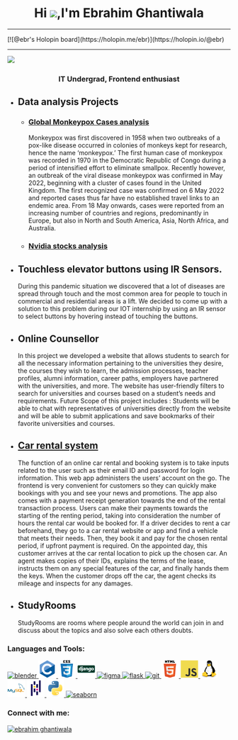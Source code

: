 <h1 align="center">Hi <img src="https://media.giphy.com/media/hvRJCLFzcasrR4ia7z/giphy.gif" width="25px">,I'm Ebrahim Ghantiwala</h1>
<hr>
[![@ebr's Holopin board](https://holopin.me/ebr)](https://holopin.io/@ebr)
<hr>
<img src="https://media.giphy.com/media/l0amJzVHIAfl7jMDos/giphy.gif">
</p>
<h3 align="center">IT Undergrad, Frontend enthusiast</h3>

<ul>
  <li><h2>Data analysis Projects</h2></li>
    <ul>
    <li><h3><a href='https://www.kaggle.com/code/ebrahimghantiwala/global-monkeypox-cases-analysis'>Global Monkeypox Cases analysis</a></h3></li>
      <p>Monkeypox was first discovered in 1958 when two outbreaks of a pox-like disease occurred in colonies of monkeys kept for research, hence the name ‘monkeypox.’ The first human case of monkeypox was recorded in 1970 in the Democratic Republic of Congo during a period of intensified effort to eliminate smallpox.
Recently however, an outbreak of the viral disease monkeypox was confirmed in May 2022, beginning with a cluster of cases found in the United Kingdom. The first recognized case was confirmed on 6 May 2022 and reported cases thus far have no established travel links to an endemic area. From 18 May onwards, cases were reported from an increasing number of countries and regions, predominantly in Europe, but also in North and South America, Asia, North Africa, and Australia.</p>
    <li><h3><a href='https://www.kaggle.com/code/ebrahimghantiwala/nvidia-stocks-analysis'>Nvidia stocks analysis</a></h3></li>
    </ul>
  <li><h2>Touchless elevator buttons using IR Sensors.</h2></li>
  <p>During this pandemic situation we discovered that a lot of diseases are spread through touch and the most common area for people to touch in commercial and residential areas is a lift. We decided to come up with a solution to this problem during our IOT internship by using an IR sensor to select buttons by hovering instead of touching the buttons.</p>
  <li><h2>Online Counsellor</h2></li>
  <p>In this project we developed a website that allows students to search for all the necessary information pertaining to the universities they desire, the courses they wish to learn, the admission processes, teacher profiles, alumni information, career paths, employers have partnered with the universities, and more.
The website has user-friendly filters to search for universities and courses based on a student’s needs and requirements.
Future Scope of this project includes :
Students will be able to chat with representatives of universities directly from the website and will be able to submit applications and save bookmarks of their favorite universities and courses.</p>
  <li><h2><a href="https://car-booking-system.000webhostapp.com/index.php">Car rental system</a></h2></li>
  <p>The function of an online car rental and booking system is to take inputs related to the user such as their email ID and password for login information. 
This web app administers the users’ account on the go. The frontend is very convenient for customers so they can quickly make bookings with you and see your news and promotions. The app also comes with a payment receipt generation towards the end of the rental transaction process. Users can make their payments towards the starting of the renting period, taking into consideration the number of hours the rental car would be booked for. If a driver decides to rent a car beforehand, they go to a car rental website or app and find a vehicle that meets their needs. Then, they book it and pay for the chosen rental period, if upfront payment is required. On the appointed day, this customer arrives at the car rental location to pick up the chosen car. An agent makes copies of their IDs, explains the terms of the lease, instructs them on any special features of the car, and finally hands them the keys. When the customer drops off the car, the agent checks its mileage and inspects for any damages.</p>
  <li><h2>StudyRooms</h2></li>
  <p>StudyRooms are rooms where people around the world can join in and discuss about the topics and also solve each others doubts.</p>
</ul>

<h3 align="left">Languages and Tools:</h3>
<p align="left"> <a href="https://www.blender.org/" target="_blank" rel="noreferrer"> <img src="https://download.blender.org/branding/community/blender_community_badge_white.svg" alt="blender" width="40" height="40"/> </a> <a href="https://www.cprogramming.com/" target="_blank" rel="noreferrer"> <img src="https://raw.githubusercontent.com/devicons/devicon/master/icons/c/c-original.svg" alt="c" width="40" height="40"/> </a> <a href="https://www.w3schools.com/css/" target="_blank" rel="noreferrer"> <img src="https://raw.githubusercontent.com/devicons/devicon/master/icons/css3/css3-original-wordmark.svg" alt="css3" width="40" height="40"/> </a> <a href="https://www.djangoproject.com/" target="_blank" rel="noreferrer"> <img src="https://raw.githubusercontent.com/devicons/devicon/master/icons/django/django-original.svg" alt="django" width="40" height="40"/> </a> <a href="https://www.figma.com/" target="_blank" rel="noreferrer"> <img src="https://www.vectorlogo.zone/logos/figma/figma-icon.svg" alt="figma" width="40" height="40"/> </a> <a href="https://flask.palletsprojects.com/" target="_blank" rel="noreferrer"> <img src="https://www.vectorlogo.zone/logos/pocoo_flask/pocoo_flask-icon.svg" alt="flask" width="40" height="40"/> </a> <a href="https://git-scm.com/" target="_blank" rel="noreferrer"> <img src="https://www.vectorlogo.zone/logos/git-scm/git-scm-icon.svg" alt="git" width="40" height="40"/> </a> <a href="https://www.w3.org/html/" target="_blank" rel="noreferrer"> <img src="https://raw.githubusercontent.com/devicons/devicon/master/icons/html5/html5-original-wordmark.svg" alt="html5" width="40" height="40"/> </a> <a href="https://developer.mozilla.org/en-US/docs/Web/JavaScript" target="_blank" rel="noreferrer"> <img src="https://raw.githubusercontent.com/devicons/devicon/master/icons/javascript/javascript-original.svg" alt="javascript" width="40" height="40"/> </a> <a href="https://www.linux.org/" target="_blank" rel="noreferrer"> <img src="https://raw.githubusercontent.com/devicons/devicon/master/icons/linux/linux-original.svg" alt="linux" width="40" height="40"/> </a> <a href="https://www.mysql.com/" target="_blank" rel="noreferrer"> <img src="https://raw.githubusercontent.com/devicons/devicon/master/icons/mysql/mysql-original-wordmark.svg" alt="mysql" width="40" height="40"/> </a> <a href="https://pandas.pydata.org/" target="_blank" rel="noreferrer"> <img src="https://raw.githubusercontent.com/devicons/devicon/2ae2a900d2f041da66e950e4d48052658d850630/icons/pandas/pandas-original.svg" alt="pandas" width="40" height="40"/> </a> <a href="https://www.python.org" target="_blank" rel="noreferrer"> <img src="https://raw.githubusercontent.com/devicons/devicon/master/icons/python/python-original.svg" alt="python" width="40" height="40"/> </a> <a href="https://seaborn.pydata.org/" target="_blank" rel="noreferrer"> <img src="https://seaborn.pydata.org/_images/logo-mark-lightbg.svg" alt="seaborn" width="40" height="40"/> </a> </p>

<h3 align="left">Connect with me:</h3>
<p align="left">
<a href="https://linkedin.com/in/ebrahim ghantiwala" target="blank"><img align="center" src="https://raw.githubusercontent.com/rahuldkjain/github-profile-readme-generator/master/src/images/icons/Social/linked-in-alt.svg" alt="ebrahim ghantiwala" height="30" width="40" /></a>
</p>
